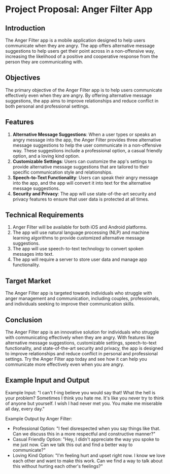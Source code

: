 # Project Proposal: Anger Filter App

## Introduction
The Anger Filter app is a mobile application designed to help users communicate when they are angry. The app offers alternative message suggestions to help users get their point across in a non-offensive way, increasing the likelihood of a positive and cooperative response from the person they are communicating with.

## Objectives
The primary objective of the Anger Filter app is to help users communicate effectively even when they are angry. By offering alternative message suggestions, the app aims to improve relationships and reduce conflict in both personal and professional settings.

## Features
1. **Alternative Message Suggestions**: When a user types or speaks an angry message into the app, the Anger Filter provides three alternative message suggestions to help the user communicate in a non-offensive way. These suggestions include a professional option, a casual friendly option, and a loving kind option.
2. **Customizable Settings**: Users can customize the app's settings to provide alternative message suggestions that are tailored to their specific communication style and relationships.
3. **Speech-to-Text Functionality**: Users can speak their angry message into the app, and the app will convert it into text for the alternative message suggestions.
4. **Security and Privacy**: The app will use state-of-the-art security and privacy features to ensure that user data is protected at all times.

## Technical Requirements
1. Anger Filter will be available for both iOS and Android platforms.
2. The app will use natural language processing (NLP) and machine learning algorithms to provide customized alternative message suggestions.
3. The app will use speech-to-text technology to convert spoken messages into text.
4. The app will require a server to store user data and manage app functionality.

## Target Market
The Anger Filter app is targeted towards individuals who struggle with anger management and communication, including couples, professionals, and individuals seeking to improve their communication skills.

## Conclusion
The Anger Filter app is an innovative solution for individuals who struggle with communicating effectively when they are angry. With features like alternative message suggestions, customizable settings, speech-to-text functionality, and state-of-the-art security and privacy, the app is designed to improve relationships and reduce conflict in personal and professional settings. Try the Anger Filter app today and see how it can help you communicate more effectively even when you are angry.

## Example Input and Output
Example Input: "I can't f-ing believe you would say that! What the hell is your problem? Sometimes I think you hate me. It's like you never try to think of anyone but yourself. I wish I had never met you. You make me miserable all day, every day."

Example Output by Anger Filter:
- Professional Option: "I feel disrespected when you say things like that. Can we discuss this in a more respectful and constructive manner?"
- Casual Friendly Option: "Hey, I didn't appreciate the way you spoke to me just now. Can we talk this out and find a better way to communicate?"
- Loving Kind Option: "I'm feeling hurt and upset right now. I know we love each other and want to make this work. Can we find a way to talk about this without hurting each other's feelings?"
